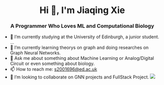 <h1 align="center">Hi 👋, I'm Jiaqing Xie</h1>

<h3 align="center">A Programmer Who Loves ML and Computational Biology</h3>


- 🔭 I’m currently studying at the University of Edinburgh, a junior student. ...
- 🌱 I’m currently learning theorys on graph and doing researches on Graph Neural Networks.
- 💬 Ask me about something about Machine Learning or Analog/Digital Circuit or even something about biology.
- 📫 How to reach me: s2001696@ed.ac.uk
- 👯 I’m looking to collaborate on GNN projects and FullStack Project.
![](https://komarev.com/ghpvc/?username=JIAQING-XIE&color=ff69b4)

<!--
**JIAQING-XIE/JIAQING-XIE** is a ✨ _special_ ✨ repository because its `README.md` (this file) appears on your GitHub profile.

Here are some ideas to get you started:


- 🤔 I’m looking for help with ...


- 😄 Pronouns: ...
- ⚡ Fun fact: ...
-->
